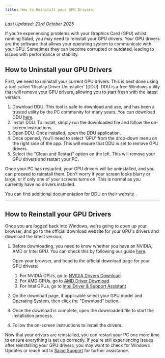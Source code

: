```yaml
---
title: How to Reinstall your GPU Drivers.
---
```


_Last Updated: 23rd October 2025_

If you're experiencing problems with your Graphics Card (GPU) whilst running Salad, you may need to reinstall your GPU
drivers. Your GPU drivers are the software that allows your operating system to communicate with your GPU. Sometimes
they can become corrupted or outdated, leading to issues with performance or stability.

## How to Uninstall your GPU Drivers

First, we need to uninstall your current GPU drivers. This is best done using a tool called 'Display Driver Uninstaller'
(DDU). DDU is a free Windows utility that will remove your GPU drivers, allowing you to start fresh with the latest
version.

1. Download DDU. This tool is safe to download and use, and has been a trusted utility by the PC community for many
   years. You can download DDU [here](https://www.guru3d.com/download/display-driver-uninstaller-download).
2. Install DDU. To install, simply run the downloaded file and follow the on-screen instructions.
3. Open DDU. Once installed, open the DDU application.
4. Once opened, You'll need to select 'GPU' from the drop-down menu on the right side of the app. This will ensure that
   DDU is set to remove GPU drivers.
5. Select the "Clean and Restart" option on the left. This will remove your GPU drivers and restart your PC.

Once your PC has restarted, your GPU drivers will be uninstalled, and you can proceed to reinstall them. Don't worry if
your screen looks blurry or large, or if only one of your screens turns on. This is normal as you currently have no
drivers installed.

You can find additional documentation for DDU on their
[website](https://www.wagnardsoft.com/content/How-use-Display-Driver-Uninstaller-DDU-Guide-Tutorial).

---

## How to Reinstall your GPU Drivers

Once you are logged back into Windows, we're going to open up your browser, and go to the official download website for
your GPU's drivers and download the latest version.

1. Before downloading, you need to know whether you have an NVIDIA, AMD or Intel GPU. You can check this by following
   our guide [here](/docs/guides/your-pc/118-how-to-find-your-gpu-or-cpu).

   Open your browser, and head to the official download page for your GPU drivers:
   1. For NVIDIA GPUs, go to [NVIDIA Drivers Download](https://www.nvidia.com/Download/index.aspx).
   2. For AMD GPUs, go to [AMD Driver Download](https://www.amd.com/en/support/download/drivers.html).
   3. For Intel GPUs, go to
      [Intel Driver &amp; Support Assistant](https://www.intel.com/content/www/us/en/support/detect.html)

2. On the download page, if applicable select your GPU model and Operating System, then click the "Download" button.
3. Once the download is complete, open the downloaded file to start the installation process.
4. Follow the on-screen instructions to install the drivers.

Now that your drivers are reinstalled, you can restart your PC one more time to ensure everything is set up correctly.
If you're still experiencing issues after reinstalling your GPU drivers, you may want to check for Windows Updates or
reach out to [Salad Support](/docs/guides/your-pc/216-how-to-create-a-support-ticket) for further assistance.
